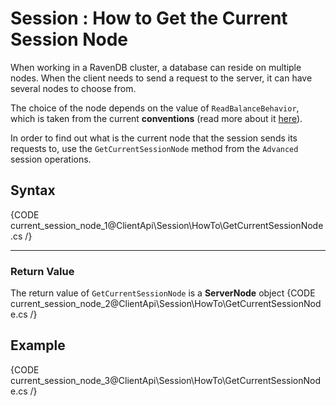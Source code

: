 # Session : How to Get the Current Session Node

When working in a RavenDB cluster, a database can reside on multiple nodes. When the client needs to send a request to the server, it can have several nodes to choose from.

The choice of the node depends on the value of `ReadBalanceBehavior`, which is taken from the current **conventions** (read more about it [here](../../../client-api/configuration/replication)).

In order to find out what is the current node that the session sends its requests to, use the `GetCurrentSessionNode` method  from the `Advanced` session operations.

## Syntax

{CODE current_session_node_1@ClientApi\Session\HowTo\GetCurrentSessionNode.cs /}

<hr />

### Return Value

The return value of `GetCurrentSessionNode` is a **ServerNode** object
{CODE current_session_node_2@ClientApi\Session\HowTo\GetCurrentSessionNode.cs /}

## Example

{CODE current_session_node_3@ClientApi\Session\HowTo\GetCurrentSessionNode.cs /}
